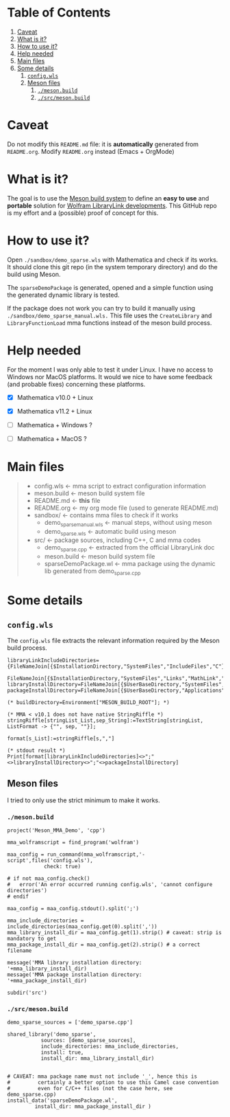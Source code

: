 
# Table of Contents

1.  [Caveat](#org889aba4)
2.  [What is it?](#orgff69bb5)
3.  [How to use it?](#orge996d0a)
4.  [Help needed](#org8c7c702)
5.  [Main files](#org7f48b60)
6.  [Some details](#orga41c70d)
    1.  [`config.wls`](#org1637a5a)
    2.  [Meson files](#org78ca1bd)
        1.  [`./meson.build`](#org2d51812)
        2.  [`./src/meson.build`](#org7f62a66)



<a id="org889aba4"></a>

# Caveat

Do not modify this `README.md` file: it is **automatically** generated
from `README.org`. Modify `README.org` instead (Emacs + OrgMode)


<a id="orgff69bb5"></a>

# What is it?

The goal is to use the [Meson build system](https://mesonbuild.com/) to define an **easy to use** and
**portable** solution for [Wolfram LibraryLink developments](https://reference.wolfram.com/language/LibraryLink/tutorial/InteractionWithMathematica.html). This GitHub
repo is my effort and a (possible) proof of concept for this.


<a id="orge996d0a"></a>

# How to use it?

Open `./sandbox/demo_sparse.wls` with Mathematica and check if its
works. It should clone this git repo (in the system temporary
directory) and do the build using Meson. 

The `sparseDemoPackage` is generated, opened and a simple function using
the generated dynamic library is tested.

If the package does not work you can try to build it manually using
`./sandbox/demo_sparse_manual.wls.` This file uses the `CreateLibrary` and
`LibraryFunctionLoad` mma functions instead of the meson build process.


<a id="org8c7c702"></a>

# Help needed

For the moment I was only able to test it under Linux. I have no
access to Windows nor MacOS platforms. It would we nice to have some
feedback (and probable fixes) concerning these platforms.

-   [X] Mathematica v10.0 + Linux
-   [X] Mathematica v11.2 + Linux
-   [ ] Mathematica  + Windows ?
-   [ ] Mathematica  + MacOS ?


<a id="org7f48b60"></a>

# Main files

> -   config.wls   <- mma script to extract configuration information
> -   meson.build  <- meson build system file
> -   README.md    <- **this** file
> -   README.org   <- my org mode file (used to generate README.md)
> -   sandbox/     <- contains mma files  to check if it works
>     -   demo<sub>sparse</sub><sub>manual.wls</sub> <- manual steps, without using meson
>     -   demo<sub>sparse.wls</sub>        <- automatic build using meson
> -   src/         <- package sources, including C++, C and mma codes
>     -   demo<sub>sparse.cpp</sub>        <- extracted from the official LibraryLink doc
>     -   meson.build            <- meson build system file
>     -   sparseDemoPackage.wl   <- mma package using the dynamic lib generated from demo<sub>sparse.cpp</sub>


<a id="orga41c70d"></a>

# Some details


<a id="org1637a5a"></a>

## `config.wls`

The `config.wls` file extracts the relevant information required by the
Meson build process.

    libraryLinkIncludeDirectories={FileNameJoin[{$InstallationDirectory,"SystemFiles","IncludeFiles","C"}],
    			       FileNameJoin[{$InstallationDirectory,"SystemFiles","Links","MathLink","DeveloperKit",$SystemID,"CompilerAdditions"}]};
    libraryInstallDirectory=FileNameJoin[{$UserBaseDirectory,"SystemFiles","LibraryResource",$SystemID}];
    packageInstallDirectory=FileNameJoin[{$UserBaseDirectory,"Applications"}];
    
    (* buildDirectory=Environment["MESON_BUILD_ROOT"]; *)
    
    (* MMA < v10.1 does not have native StringRiffle *)
    stringRiffle[stringList_List,sep_String]:=TextString[stringList, ListFormat -> {"", sep, ""}];
    
    format[s_List]:=stringRiffle[s,","]
    
    (* stdout result *)
    Print[format[libraryLinkIncludeDirectories]<>";"<>libraryInstallDirectory<>";"<>packageInstallDirectory]


<a id="org78ca1bd"></a>

## Meson files

I tried to only use the strict minimum to make it works.


<a id="org2d51812"></a>

### `./meson.build`

    project('Meson_MMA_Demo', 'cpp')
    
    mma_wolframscript = find_program('wolfram')
    
    maa_config = run_command(mma_wolframscript,'-script',files('config.wls'),
    			check: true)
    
    # if not maa_config.check()
    #   error('An error occurred running config.wls', 'cannot configure directories')
    # endif
    
    maa_config = maa_config.stdout().split(';')
    
    mma_include_directories = include_directories(maa_config.get(0).split(','))
    mma_library_install_dir = maa_config.get(1).strip() # caveat: strip is mandatory to get 
    mma_package_install_dir = maa_config.get(2).strip() # a correct filename
    
    message('MMA library installation directory: '+mma_library_install_dir)
    message('MMA package installation directory: '+mma_package_install_dir)
    
    subdir('src')


<a id="org7f62a66"></a>

### `./src/meson.build`

    demo_sparse_sources = ['demo_sparse.cpp']
    
    shared_library('demo_sparse',
    	       sources: [demo_sparse_sources],
    	       include_directories: mma_include_directories,
    	       install: true,
    	       install_dir: mma_library_install_dir)
    
    
    # CAVEAT: mma package name must not include '_', hence this is
    #         certainly a better option to use this Camel case convention
    #         even for C/C++ files (not the case here, see demo_sparse.cpp)
    install_data('sparseDemoPackage.wl',
    	     install_dir: mma_package_install_dir )

